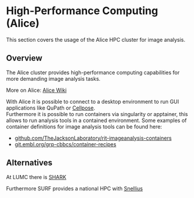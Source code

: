 # High-Performance Computing (Alice)

This section covers the usage of the Alice HPC cluster for image analysis.

## Overview

The Alice cluster provides high-performance computing capabilities for more demanding image analysis tasks.

More on Alice: [Alice Wiki](https://pubappslu.atlassian.net/wiki/spaces/HPCWIKI/pages/37519361/ALICE)

With Alice it is possible to connect to a desktop environment to run GUI applications like QuPath or [Cellpose](../analysis/cellpose.md).   
Furthermore it is possible to run containers via singularity or apptainer, this allows to run analysis tools in a contained environment.
Some examples of container definitions for image analysis tools can be found here:   

- [github.com/TheJacksonLaboratory/rit-imageanalysis-containers](https://github.com/TheJacksonLaboratory/rit-imageanalysis-containers)   
- [git.embl.org/grp-cbbcs/container-recipes](https://git.embl.org/grp-cbbcs/container-recipes/)   

## Alternatives
At LUMC there is [SHARK](https://pubappslu.atlassian.net/wiki/spaces/HPCWIKI/pages/37519859/Getting+an+account+on+SHARK) 

Furthermore SURF provides a national HPC with [Snellius](https://servicedesk.surf.nl/wiki/spaces/WIKI/pages/30660190/Obtaining+an+account+on+Snellius)

